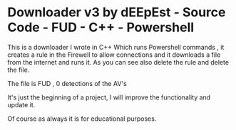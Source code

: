 # Downloader v3 by dEEpEst - Source Code - FUD - C++ - Powershell
This is a downloader I wrote in C++ Which runs Powershell commands , it creates a rule in the Firewell to allow connections and it downloads a file from the internet and runs it. 
As you can see also delete the rule and delete the file.

The file is FUD , 0 detections of the AV's 

It's just the beginning of a project, I will improve the functionality and update it.

Of course as always it is for educational purposes.
